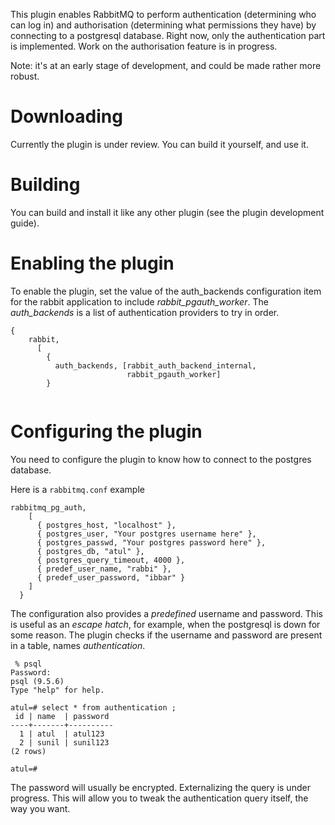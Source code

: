 This plugin enables RabbitMQ to perform authentication (determining who can log in) and 
authorisation (determining what permissions they have) by connecting to a postgresql database.
   Right now, only the authentication part is implemented. Work on the authorisation feature is 
in progress.

Note: it's at an early stage of development, and could be made rather more robust.

# Downloading

Currently the plugin is under review. You can build it yourself, and use it.

# Building

You can build and install it like any other plugin (see the plugin development guide).  

# Enabling the plugin

To enable the plugin, set the value of the auth_backends configuration item for the rabbit application to include _rabbit_pgauth_worker_. The _auth_backends_ is a list of authentication providers to try in order. 

```
{
    rabbit,
      [
        {
          auth_backends, [rabbit_auth_backend_internal,
                          rabbit_pgauth_worker]
        }
       
```

# Configuring the plugin

You need to configure the plugin to know how to connect to the postgres database.  

Here is a `rabbitmq.conf` example  

```
rabbitmq_pg_auth,
    [
      { postgres_host, "localhost" },
      { postgres_user, "Your postgres username here" },
      { postgres_passwd, "Your postgres password here" },
      { postgres_db, "atul" },
      { postgres_query_timeout, 4000 },
      { predef_user_name, "rabbi" },
      { predef_user_password, "ibbar" }
    ]
  }
```

The configuration also provides a _predefined_ username and password. This is useful as an _escape hatch_, 
for example, when the postgresql is down for some reason. The plugin checks if the username and password are present in a table, names _authentication_. 

```
 % psql
Password: 
psql (9.5.6)
Type "help" for help.

atul=# select * from authentication ;
 id | name  | password 
----+-------+----------
  1 | atul  | atul123
  2 | sunil | sunil123
(2 rows)

atul=# 
```
The password will usually be encrypted. Externalizing the query is under progress. This will allow you to tweak the authentication query itself, the way you want. 
